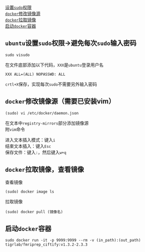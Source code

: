 [设置`sudo`权限](##`ubuntu`设置`sudo`权限→避免每次`sudo`输入密码)  
[`docker`修改镜像源](##`docker`修改镜像源（需要已安装vim）)  
[`docker`拉取镜像](##`docker`拉取镜像，查看镜像)  
[启动`docker`容器](##启动`docker`容器)
## `ubuntu`设置`sudo`权限→避免每次`sudo`输入密码
    sudo visudo
    
在文件底部添加以下代码，`XXX`是`ubuntu`登录用户名  
    
    XXX ALL=(ALL) NOPASSWD: ALL 
`crtl+X`保存，实现每次`sudo`不需要另外输入密码

## `docker`修改镜像源（需要已安装vim）
    (sudo) vi /etc/docker/daemon.json  

在文本中`registry-mirrors`部分添加镜像源  
附`vim`命令    

进入文本插入模式：键入`i`  
结束文本插入：键入`Esc`  
保存文件：键入`:`，然后键入`w+q`  

## `docker`拉取镜像，查看镜像
查看镜像  

    (sudo) docker image ls  

拉取镜像

    (sudo) docker pull (镜像名)

## 启动`docker`容器

    sudo docker run -it -p 9999:9999 --rm -v (in_path):(out_path) tigrlab/fmriprep_ciftify:v1.3.2-2.3.3
